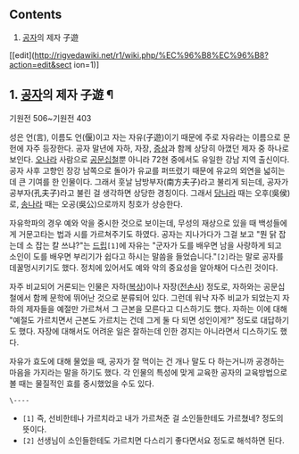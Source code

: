 ## Contents

    

1. [공자](%EA%B3%B5%EC%9E%90.md)의 제자 子遊 

[[edit](http://rigvedawiki.net/r1/wiki.php/%EC%96%B8%EC%96%B8?action=edit&sect
ion=1)]

## 1. [공자](%EA%B3%B5%EC%9E%90.md)의 제자 子遊 ¶

기원전 506~기원전 403

  

성은 언(言), 이름도 언(偃)이고 자는 자유(子遊)이기 때문에 주로 자유라는 이름으로 문헌에 자주 등장한다. 공자 말년에 자하, 자장,
[증삼](%EC%A6%9D%EC%82%BC.md)과 함께 상당히 아꼈던 제자 중 하나로 보인다.
[오나라](%EC%98%A4%EB%82%98%EB%9D%BC.md) 사람으로
[공문십철](%EA%B3%B5%EB%AC%B8%EC%8B%AD%EC%B2%A0.md)뿐 아니라 72현 중에서도 유일한 강남 지역
출신이다. 공자 사후 고향인 장강 남쪽으로 돌아가 유교를 퍼뜨렸기 때문에 유교의 외연을 넓히는데 큰 기여를 한 인물이다. 그래서 훗날
남방부자(南方夫子)라고 불리게 되는데, 공자가 공부자(孔夫子)라고 불린 걸 생각하면 상당한 경칭이다. 그래서
[당나라](%EB%8B%B9%EB%82%98%EB%9D%BC.md) 때는 오후(吳侯)로,
[송나라](%EC%86%A1%EB%82%98%EB%9D%BC.md) 때는 오공(吳公)으로까지 칭호가 상승한다.

  

자유학파의 경우 예와 악을 중시한 것으로 보이는데, 무성의 재상으로 있을 때 백성들에게 거문고타는 법과 시를 가르쳐주기도 하였다. 공자는
지나가다가 그걸 보고 "뭔 닭 잡는데 소 잡는 칼 쓰냐?"는 [드립](%EB%93%9C%EB%A6%BD.md)`[1]`에 자유는
"군자가 도를 배우면 남을 사랑하게 되고 소인이 도를 배우면 부리기가 쉽다고 하시는 말씀을 들었습니다."`[2]`라는 말로 공자를
데꿀멍시키기도 했다. 정치에 있어서도 예와 악의 중요성을 알아채어 다스린 것이다.

  

자주 비교되어 거론되는 인물은 자하([복상](%EB%B3%B5%EC%83%81.md))이나
자장([전손사](%EC%A0%84%EC%86%90%EC%82%AC.md)) 정도로, 자하와는 공문십철에서 함께 문학에 뛰어난 것으로
분류되어 있다. 그런데 워낙 자주 비교가 되었는지 자하의 제자들을 예절만 가르쳐서 그 근본을 모른다고 디스하기도 했다. 자하는 이에 대해
"예절도 가르치면서 근본도 가르치는 건데 그게 둘 다 되면 성인이게?" 정도로 대답하기도 했다. 자장에 대해서도 어려운 일은 잘하는데 인한
경지는 아니라면서 디스하기도 했다.

  

자유가 효도에 대해 물었을 때, 공자가 잘 먹이는 건 개나 말도 다 하는거니까 공경하는 마음을 가지라는 말을 하기도 했다. 각 인물의 특성에
맞게 교육한 공자의 교육방법으로 볼 때는 물질적인 효를 중시했었을 수도 있다.

`\----`

  * `[1]` 즉, 선비한테나 가르치라고 내가 가르쳐준 걸 소인들한테도 가르쳤네? 정도의 뜻이다.
  * `[2]` 선생님이 소인들한테도 가르치면 다스리기 좋다면서요 정도로 해석하면 된다.

